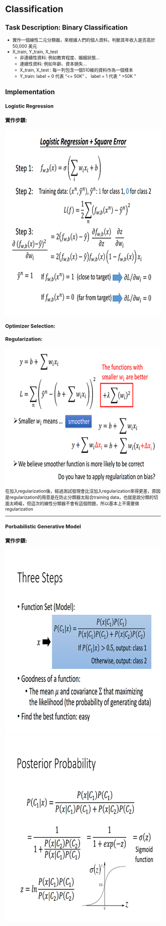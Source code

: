 # Classification
## Task Description: Binary Classification
* 實作一個線性二元分類器，來根據人們的個人資料，判斷其年收入是否高於 50,000 美元
* X_train, Y_train, X_test
  * 非連續性資料: 例如教育程度、婚姻狀態...
  * 連續性資料: 例如年齡、資本損失...
  * X_train, X_test : 每一列包含一個510維的資料作為一個樣本
  * Y_train: label = 0 代表  “<= 50K” 、 label = 1 代表  “ >50K ”
## Implementation
### Logistic Regression
### 實作步驟: <br>
<img src="images/logistic.png" width=800 height=600 /> <br>
### Optimizer Selection: <br>
### Regularization: <br>
<img src="images/regularization.png" width=800 height=450 /> <br>
在加入regularization後，經過測試發現會比沒加入regularization來得更差，原因是regularization的用意是在防止分類器太貼合training data，也就是說分類的切面太崎嶇，但這次的線性分類器不會有這個問題，所以基本上不需要做regularization

---
### Porbabilistic Generative Model
### 實作步驟: <br>
<img src="images/generative.png" width=800 height=600 /> 
<img src="images/probability.png" width=800 height=600 /> 
